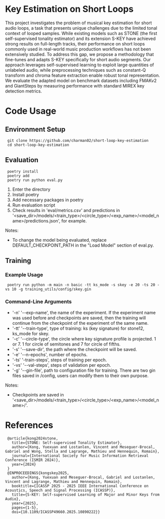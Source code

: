 # Key Estimation on Short Loops
This project investigates the problem of musical key estimation for short audio loops, a task that presents unique challenges due to the limited tonal context of looped samples. While existing models such as STONE (the first self-supervised tonality estimator) and its extension S-KEY have achieved strong results on full-length tracks, their performance on short loops commonly used in real-world music production workflows has not been extensively studied. To address this gap, we propose a methodology that fine-tunes and adapts S-KEY specifically for short audio segments. Our approach leverages self-supervised learning to exploit large quantities of unlabeled audio, while preprocessing techniques such as constant-Q transform and chroma feature extraction enable robust tonal representation. We evaluate the adapted model on benchmark datasets including FMAKv2 and GiantSteps by measuring performance with standard MIREX key detection metrics.

# Code Usage
## Environment Setup
     git clone https://github.com/charman02/short-loop-key-estimation
     cd short-loop-key-estimation

## Evaluation
     poetry install
     poetry add
     poetry run python eval.py
  
1. Enter the directory
2. Install poetry
3. Add necessary packages in poetry
4. Run evaluation script
5. Check results in 'eval/metrics.csv' and predictions in '<save_dir>/models/<train_type>/<circle_type>/<exp_name>/<model_name>/predictions.json', for example.

Notes:
- To change the model being evaluated, replace DEFAULT_CHECKPOINT_PATH in the "Load Model" section of eval.py.

## Training
### Example Usage
     poetry run python -m main -n basic -tt ks_mode -s skey -e 20 -ts 20 -vs 10 -g training_utils/config/skey.gin

### Command-Line Arguments
- '-n' '--exp-name', the name of the experiment. If the experiment name was used before and checkpoints are saved, then the training will continue from the checkpoint of the experiment of the same name.
- '-tt' '--train-type', type of training: ks (key signature) for stone12, ks_mode for skey.
- '-c' '--circle-type', the circle where key signature profile is projected. 1 or 7. 1 for circle of semitones and 7 for circle of fifths.
- '-s' '--save-dir', the path where the checkpoint will be saved.
- '-e' '--n-epochs', number of epochs.
- '-ts' '-train-steps', steps of training per epoch.
- '-vs' '--val-steps', steps of validation per epoch.
- '-g' '--gin-file', path to configuration file for training. There are two gin files saved in /config, users can modify them to their own purpose.

Notes:
- Checkpoints are saved in '<save_dir>/models/<train_type>/<circle_type>/<exp_name>/<model_name>/'.

# References
     @article{kong2024stone,
       title={STONE: Self-supervised Tonality Estimator},
       author={Kong, Yuexuan and Lostanlen, Vincent and Meseguer-Brocal, Gabriel and Wong, Stella and Lagrange, Mathieu and Hennequin, Romain},
       journal={International Society for Music Information Retrieval Conference (ISMIR 2024)},
       year={2024}
     }
     @INPROCEEDINGS{kongskey2025,
       author={Kong, Yuexuan and Meseguer-Brocal, Gabriel and Lostanlen, Vincent and Lagrange, Mathieu and Hennequin, Romain},
       booktitle={ICASSP 2025 - 2025 IEEE International Conference on Acoustics, Speech and Signal Processing (ICASSP)}, 
       title={S-KEY: Self-supervised Learning of Major and Minor Keys from Audio}, 
       year={2025},
       pages={1-5},
       doi={10.1109/ICASSP49660.2025.10890222}}
